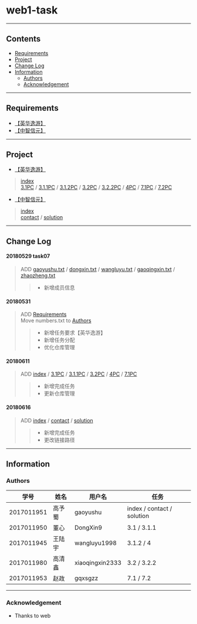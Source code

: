 # web1-task
----
## Contents
* [Requirements](#requirements)
* [Project](#project)
* [Change Log](#change-Log)
* [Information](#information)
  * [Authors](#authors)
  * [Acknowledgement](#acknowledgement)
----
## Requirements
* [【英华逸游】](/Requirements/英华逸游)
* [【中智信元】](/Requirements/中智信元)
----
## Project
* [【英华逸游】](/Project/英华逸游)
> [index](https://gaoyushu.github.io/web1-task/Project/yinghuayiyou/index.html)  
> [3.1PC](https://gaoyushu.github.io/web1-task/Project/yinghuayiyou/html/3.1PC.html) / 
> [3.1.1PC](https://gaoyushu.github.io/web1-task/Project/yinghuayiyou/html/3.1.1PC.html) / 
> [3.1.2PC](https://gaoyushu.github.io/web1-task/Project/yinghuayiyou/html/3.1.2PC.html) / 
> [3.2PC](https://gaoyushu.github.io/web1-task/Project/yinghuayiyou/html/3.2PC.html) / 
> [3.2.2PC](https://gaoyushu.github.io/web1-task/Project/yinghuayiyou/html/3.2.2PC.html) / 
> [4PC](https://gaoyushu.github.io/web1-task/Project/yinghuayiyou/html/4PC.html) / 
> [7.1PC](https://gaoyushu.github.io/web1-task/Project/yinghuayiyou/html/7.1PC.html) / 
> [7.2PC](https://gaoyushu.github.io/web1-task/Project/yinghuayiyou/html/7.2PC.html)  
* [【中智信元】](/Project/中智信元)
> [index](https://gaoyushu.github.io/web1-task/Project/zhongzhixinyuan/index.html)  
> [contact](https://gaoyushu.github.io/web1-task/Project/zhongzhixinyuan/html/contact.html) / 
> [solution](https://gaoyushu.github.io/web1-task/Project/zhongzhixinyuan/html/solution.html)
----
## Change Log
#### 20180529 task07
> ADD [gaoyushu.txt](/Authors/gaoyushu.txt) / [dongxin.txt](/Authors/dongxin.txt) / [wangluyu.txt](/Authors/wangluyu.txt) / [gaoqingxin.txt](/Authors/gaoqingxin.txt) / [zhaozheng.txt](/Authors/zhaozheng.txt)
>> * 新增成员信息
#### 20180531
> ADD [Requirements](Requirements)  
> Move numbers.txt to [Authors](Authors)
>> * 新增任务要求【英华逸游】
>> * 新增任务分配
>> * 优化仓库管理
#### 20180611
>ADD [index](https://gaoyushu.github.io/web1-task/Project/index.html) / [3.1PC](https://gaoyushu.github.io/web1-task/Project/html/3.1PC.html) / [3.1.1PC](https://gaoyushu.github.io/web1-task/Project/html/3.1.1PC.html) / [3.2PC](https://gaoyushu.github.io/web1-task/Project/html/3.2PC.html) / [4PC](https://gaoyushu.github.io/web1-task/Project/html/4PC.html) / [7.1PC](https://gaoyushu.github.io/web1-task/Project/html/7.1PC.html)
>> * 新增完成任务  
>> * 更新仓库管理  
#### 20180616
>ADD [index](https://gaoyushu.github.io/web1-task/Project/zhongzhixinyuan/index.html) / [contact](https://gaoyushu.github.io/web1-task/Project/zhongzhixinyuan/html/contact.html) / [solution](https://gaoyushu.github.io/web1-task/Project/zhongzhixinyuan/html/solution.html)
>> * 新增完成任务
>> * 更改链接路径
----
## Information
### Authors
学号|姓名|用户名|任务
----|----|----|----
2017011951|高予蜀|gaoyushu|index / contact / solution 
2017011950|董心|DongXin9|3.1 / 3.1.1
2017011945|王陆宇|wangluyu1998|3.1.2 / 4
2017011980|高清鑫|xiaoqingxin2333|3.2 / 3.2.2
2017011953|赵政|gqxsgzz|7.1 / 7.2
----
### Acknowledgement
* Thanks to web
